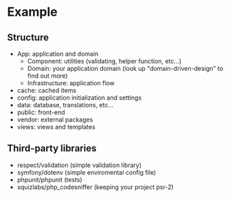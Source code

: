 # Example

## Structure
- App: application and domain
    - Component: utilities (validating, helper function, etc...)
    - Domain: your application domain (look up "domain-driven-design" to find out more)
    - Infrastructure: application flow
- cache: cached items
- config: application initialization and settings
- data: database, translations, etc...
- public: front-end
- vendor: external packages
- views: views and templates

## Third-party libraries
- respect/validation (simple validation library)
- symfony/dotenv (simple enviromental config file)
- phpunit/phpunit (tests)
- squizlabs/php_codesniffer (keeping your project psr-2)
